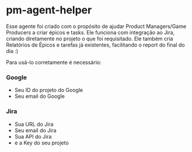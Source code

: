 # pm-agent-helper

Esse agente foi criado com o propósito de ajudar Product Managers/Game Producers a criar épicos e tasks.
Ele funciona com integração ao Jira, criando diretamente no projeto o que foi requisitado.
Ele também cria Relatórios de Épicos e tarefas já existentes, facilitando o report do final do dia :)

Para usá-lo corretamente é necessário:
### Google
- Seu ID do projeto do Google
- Seu email do Google

### Jira
- Sua URL do Jira
- Seu email do Jira
- Sua API do Jira
- e a Key do seu projeto